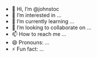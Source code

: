 - 👋 Hi, I’m @johnstoc
- 👀 I’m interested in ...
- 🌱 I’m currently learning ...
- 💞️ I’m looking to collaborate on ...
- 📫 How to reach me ...
- 😄 Pronouns: ...
- ⚡ Fun fact: ...

<!---
johnstoc/johnstoc is a ✨ special ✨ repository because its `README.md` (this file) appears on your GitHub profile.
You can click the Preview link to take a look at your changes.
--->
